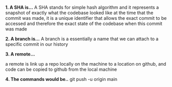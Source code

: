**1. A SHA is...**
A SHA stands for simple hash algorithm and it represents a snapshot of exactly what the codebase looked like at the time that the commit was made,
it is a unique identifier that allows the exact commit to be accessed and therefore the exact state of the codebase when this commit was made 

**2. A branch is...**
A branch is a essentially a name that we can attach to a specific commit in our history

**3. A remote...**

a remote is link up a repo locally on the machine to a location on github, and code can be copied to github from the local machine

**4. The commands would be..**
  git push -u origin main